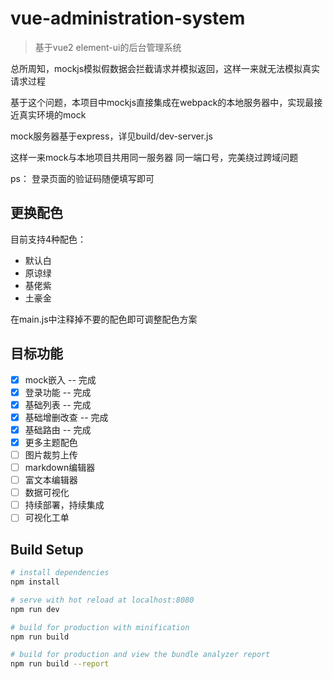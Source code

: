 # vue-administration-system

> 基于vue2 element-ui的后台管理系统

总所周知，mockjs模拟假数据会拦截请求并模拟返回，这样一来就无法模拟真实请求过程

基于这个问题，本项目中mockjs直接集成在webpack的本地服务器中，实现最接近真实环境的mock

mock服务器基于express，详见build/dev-server.js

这样一来mock与本地项目共用同一服务器 同一端口号，完美绕过跨域问题

ps： 登录页面的验证码随便填写即可

## 更换配色
目前支持4种配色：
- 默认白
- 原谅绿
- 基佬紫
- 土豪金

在main.js中注释掉不要的配色即可调整配色方案

## 目标功能
- [x] mock嵌入 -- 完成
- [x] 登录功能 -- 完成
- [x] 基础列表 -- 完成
- [x] 基础增删改查 -- 完成
- [x] 基础路由 -- 完成
- [x] 更多主题配色 
- [ ] 图片裁剪上传
- [ ] markdown编辑器
- [ ] 富文本编辑器
- [ ] 数据可视化
- [ ] 持续部署，持续集成
- [ ] 可视化工单

## Build Setup

``` bash
# install dependencies
npm install

# serve with hot reload at localhost:8080
npm run dev

# build for production with minification
npm run build

# build for production and view the bundle analyzer report
npm run build --report

```
